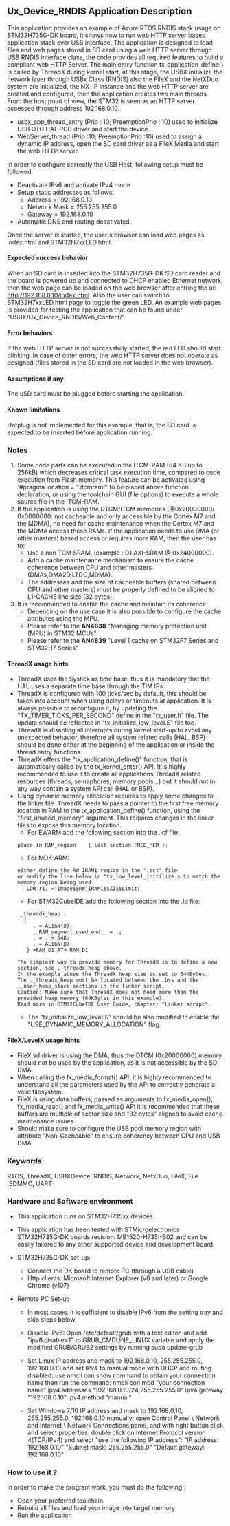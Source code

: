 
## <b>Ux_Device_RNDIS Application Description</b>

This application provides an example of Azure RTOS RNDIS stack usage on STM32H735G-DK board, it shows how to run web HTTP server based application stack
over USB interface. The application is designed to load files and web pages stored in SD card using a web HTTP server through USB RNDIS interface
class, the code provides all required features to build a compliant web HTTP Server. The main entry function tx_application_define() is called by ThreadX during
kernel start, at this stage, the USBX initialize the network layer through USBx Class (RNDIS) also the FileX and the NetXDuo system are initialized,
the NX_IP instance and the web HTTP server are created and configured, then the application creates two main threads.
From the host point of view, the STM32 is seen as an HTTP server accessed through address 192.168.0.10.

  - usbx_app_thread_entry (Prio : 10; PreemptionPrio : 10) used to initialize USB OTG HAL PCD driver and start the device.
  - WebServer_thread (Prio :10; PreemptionPrio :10) used to assign a dynamic IP address, open the SD card driver as a FileX Media and start the web HTTP server.

In order to configure correctly the USB Host, following setup must be followed:

  - Deactivate IPv6 and activate IPv4 mode
  - Setup static addresses as follows:
      - Address = 192.168.0.10
      - Network Mask = 255.255.255.0
      - Gateway = 192.168.0.10
  - Automatic DNS and routing deactivated.

Once the server is started, the user's browser can load web pages as index.html and STM32H7xxLED.html.

#### <b>Expected success behavior</b>

When an SD card is inserted into the STM32H735G-DK SD card reader and the board is powered up and connected to DHCP enabled Ethernet network,
then the web page can be loaded on the web browser after entring the url http://192.168.0.10/index.html. Also the user can switch to STM32H7xxLED.html page to toggle the green LED.
An example web pages is provided for testing the application that can be found under "USBX/Ux_Device_RNDIS/Web_Content/"

#### <b>Error behaviors</b>

If the web HTTP server is not successfully started, the red LED should start blinking.
In case of other errors, the web HTTP server does not operate as designed (files stored in the SD card are not loaded in the web browser).

#### <b>Assumptions if any</b>

The uSD card must be plugged before starting the application.

#### <b>Known limitations</b>

Hotplug is not implemented for this example, that is, the SD card is expected to be inserted before application running.

### <b>Notes</b>

 1. Some code parts can be executed in the ITCM-RAM (64 KB up to 256kB) which decreases critical task execution time, compared to code execution from Flash memory. This feature can be activated using '#pragma location = ".itcmram"' to be placed above function declaration, or using the toolchain GUI (file options) to execute a whole source file in the ITCM-RAM.
 2.  If the application is using the DTCM/ITCM memories (@0x20000000/ 0x0000000: not cacheable and only accessible by the Cortex M7 and the MDMA), no need for cache maintenance when the Cortex M7 and the MDMA access these RAMs. If the application needs to use DMA (or other masters) based access or requires more RAM, then the user has to:
      - Use a non TCM SRAM. (example : D1 AXI-SRAM @ 0x24000000).
      - Add a cache maintenance mechanism to ensure the cache coherence between CPU and other masters (DMAs,DMA2D,LTDC,MDMA).
      - The addresses and the size of cacheable buffers (shared between CPU and other masters) must be properly defined to be aligned to L1-CACHE line size (32 bytes).
 3.  It is recommended to enable the cache and maintain its coherence:
      - Depending on the use case it is also possible to configure the cache attributes using the MPU.
      - Please refer to the **AN4838** "Managing memory protection unit (MPU) in STM32 MCUs".
      - Please refer to the **AN4839** "Level 1 cache on STM32F7 Series and STM32H7 Series"

#### <b>ThreadX usage hints</b>

 - ThreadX uses the Systick as time base, thus it is mandatory that the HAL uses a separate time base through the TIM IPs.
 - ThreadX is configured with 100 ticks/sec by default, this should be taken into account when using delays or timeouts at application. It is always possible to reconfigure it, by updating the "TX_TIMER_TICKS_PER_SECOND" define in the "tx_user.h" file. The update should be reflected in "tx_initialize_low_level.S" file too.
 - ThreadX is disabling all interrupts during kernel start-up to avoid any unexpected behavior, therefore all system related calls (HAL, BSP) should be done either at the beginning of the application or inside the thread entry functions.
 - ThreadX offers the "tx_application_define()" function, that is automatically called by the tx_kernel_enter() API.
   It is highly recommended to use it to create all applications ThreadX related resources (threads, semaphores, memory pools...)  but it should not in any way contain a system API call (HAL or BSP).
 - Using dynamic memory allocation requires to apply some changes to the linker file.
   ThreadX needs to pass a pointer to the first free memory location in RAM to the tx_application_define() function,
   using the "first_unused_memory" argument.
   This requires changes in the linker files to expose this memory location.
    + For EWARM add the following section into the .icf file:
     ```
     place in RAM_region    { last section FREE_MEM };
     ```
    + For MDK-ARM:
     ```
    either define the RW_IRAM1 region in the ".sct" file
    or modify the line below in "tx_low_level_initilize.s to match the memory region being used
        LDR r1, =|Image$$RW_IRAM1$$ZI$$Limit|
    ```
    + For STM32CubeIDE add the following section into the .ld file:
    ```
    ._threadx_heap :
      {
         . = ALIGN(8);
         __RAM_segment_used_end__ = .;
         . = . + 64K;
         . = ALIGN(8);
       } >RAM_D1 AT> RAM_D1
    ```
       The simplest way to provide memory for ThreadX is to define a new section, see ._threadx_heap above.
       In the example above the ThreadX heap size is set to 64KBytes.
       The ._threadx_heap must be located between the .bss and the ._user_heap_stack sections in the linker script.
       Caution: Make sure that ThreadX does not need more than the provided heap memory (64KBytes in this example).
       Read more in STM32CubeIDE User Guide, chapter: "Linker script".
    + The "tx_initialize_low_level.S" should be also modified to enable the "USE_DYNAMIC_MEMORY_ALLOCATION" flag.

#### <b>FileX/LevelX usage hints</b>

- FileX sd driver is using the DMA, thus the DTCM (0x20000000) memory should not be used by the application, as it is not accessible by the SD DMA.
- When calling the fx_media_format() API, it is highly recommended to understand all the parameters used by the API to correctly generate a valid filesystem.
- FileX is using data buffers, passed as arguments to fx_media_open(), fx_media_read() and fx_media_write() API it is recommended that these buffers are multiple of sector size and "32 bytes" aligned to avoid cache maintenance issues.
- Should make sure to configure the USB pool memory region with attribute "Non-Cacheable" to ensure coherency between CPU and USB DMA

### <b>Keywords</b>

RTOS, ThreadX, USBXDevice, RNDIS, Network, NetxDuo, FileX, File ,SDMMC, UART

### <b>Hardware and Software environment</b>

  - This application runs on STM32H735xx devices.
  - This application has been tested with STMicroelectronics STM32H735G-DK boards revision: MB1520-H735I-B02
    and can be easily tailored to any other supported device and development board.

  - STM32H735G-DK set-up:
    - Connect the DK board to remote PC (through a USB cable)
     - Http clients: Microsoft Internet Explorer (v8 and later) or Google Chrome (v107)

  - Remote PC Set-up
    - In most cases, it is sufficient to disable IPv6 from the setting tray and skip steps below.
    - Disable IPv6: Open /etc/default/grub with a text editor, and add "ipv6.disable=1" to GRUB_CMDLINE_LINUX variable
      and apply the modified GRUB/GRUB2 settings by running sudo update-grub

    - Set Linux IP address and mask to 192.168.0.10, 255.255.255.0, 192.168.0.10
      and set IPv4 to manual mode with DHCP and routing disabled:
      use nmcli con show command to obtain your connection name then run the command:
      nmcli con mod "your connection name" ipv4.addresses "192.168.0.10/24,255.255.255.0" ipv4.gateway "192.168.0.10" ipv4.method "manual"

    - Set Windows 7/10 IP address and mask to 192.168.0.10, 255.255.255.0, 192.168.0.10 manually:
      open Control Panel \ Network and Internet \ Network Connections panel, and with right button click and select properties:
      double click on Internet Protocol version 4(TCP/IPv4) and select "use the following IP address":
      "IP address: 192.168.0.10" "Subnet mask: 255.255.255.0" "Default gateway: 192.168.0.10"

### <b>How to use it ?</b>

In order to make the program work, you must do the following :

 - Open your preferred toolchain
 - Rebuild all files and load your image into target memory
 - Run the application
